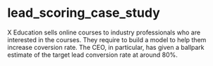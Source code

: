 # lead_scoring_case_study
X Education sells online courses to industry professionals who are interested in the courses. They require to build a model to help them increase coversion rate.  The CEO, in particular, has given a ballpark estimate of the target lead conversion rate at around 80%.
